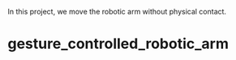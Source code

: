 In this project, we move the robotic arm without physical contact.





# gesture_controlled_robotic_arm
